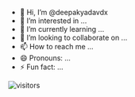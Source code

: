 - 👋 Hi, I’m @deepakyadavdx
- 👀 I’m interested in ...
- 🌱 I’m currently learning ...
- 💞️ I’m looking to collaborate on ...
- 📫 How to reach me ...
- 😄 Pronouns: ...
- ⚡ Fun fact: ...
<a>
  <img src="https://visitor-badge.laobi.icu/badge?page_id=deepakyadavdx.deepakyadavdx" alt="visitors">
</a>

<!---
deepakyadavdx/deepakyadavdx is a ✨ special ✨ repository because its `README.md` (this file) appears on your GitHub profile.
You can click the Preview link to take a look at your changes.
--->
